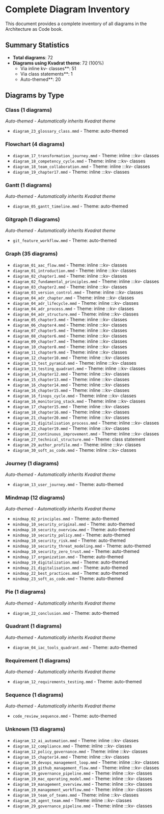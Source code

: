 # Complete Diagram Inventory

This document provides a complete inventory of all diagrams in the Architecture as Code book.

## Summary Statistics

- **Total diagrams**: 72
- **Diagrams using Kvadrat theme**: 72 (100%)
  - Via inline kv- classes**: 51
  - Via class statements**: 1
  - Auto-themed**: 20

## Diagrams by Type

### Class (1 diagrams)

*Auto-themed - Automatically inherits Kvadrat theme*

- `diagram_23_glossary_class.mmd` - Theme: auto-themed

### Flowchart (4 diagrams)

- `diagram_17_transformation_journey.mmd` - Theme: inline :::kv- classes
- `diagram_18_competency_cycle.mmd` - Theme: inline :::kv- classes
- `diagram_18_team_collaboration.mmd` - Theme: inline :::kv- classes
- `diagram_19_chapter17.mmd` - Theme: inline :::kv- classes

### Gantt (1 diagrams)

*Auto-themed - Automatically inherits Kvadrat theme*

- `diagram_05_gantt_timeline.mmd` - Theme: auto-themed

### Gitgraph (1 diagrams)

*Auto-themed - Automatically inherits Kvadrat theme*

- `git_feature_workflow.mmd` - Theme: auto-themed

### Graph (35 diagrams)

- `diagram_01_aac_flow.mmd` - Theme: inline :::kv- classes
- `diagram_01_introduction.mmd` - Theme: inline :::kv- classes
- `diagram_02_chapter1.mmd` - Theme: inline :::kv- classes
- `diagram_02_fundamental_principles.mmd` - Theme: inline :::kv- classes
- `diagram_03_chapter2.mmd` - Theme: inline :::kv- classes
- `diagram_03_version_control.mmd` - Theme: inline :::kv- classes
- `diagram_04_adr_chapter.mmd` - Theme: inline :::kv- classes
- `diagram_04_adr_lifecycle.mmd` - Theme: inline :::kv- classes
- `diagram_04_adr_process.mmd` - Theme: inline :::kv- classes
- `diagram_04_adr_structure.mmd` - Theme: inline :::kv- classes
- `diagram_05_chapter3.mmd` - Theme: inline :::kv- classes
- `diagram_06_chapter4.mmd` - Theme: inline :::kv- classes
- `diagram_07_chapter5.mmd` - Theme: inline :::kv- classes
- `diagram_08_chapter6.mmd` - Theme: inline :::kv- classes
- `diagram_09_chapter7.mmd` - Theme: inline :::kv- classes
- `diagram_10_chapter8.mmd` - Theme: inline :::kv- classes
- `diagram_11_chapter9.mmd` - Theme: inline :::kv- classes
- `diagram_12_chapter10.mmd` - Theme: inline :::kv- classes
- `diagram_13_test_pyramid.mmd` - Theme: inline :::kv- classes
- `diagram_13_testing_quadrant.mmd` - Theme: inline :::kv- classes
- `diagram_14_chapter12.mmd` - Theme: inline :::kv- classes
- `diagram_15_chapter13.mmd` - Theme: inline :::kv- classes
- `diagram_16_chapter14.mmd` - Theme: inline :::kv- classes
- `diagram_16_chapter15.mmd` - Theme: inline :::kv- classes
- `diagram_16_finops_cycle.mmd` - Theme: inline :::kv- classes
- `diagram_16_monitoring_stack.mmd` - Theme: inline :::kv- classes
- `diagram_17_chapter15.mmd` - Theme: inline :::kv- classes
- `diagram_18_chapter16.mmd` - Theme: inline :::kv- classes
- `diagram_21_chapter20.mmd` - Theme: inline :::kv- classes
- `diagram_21_digitalisation_process.mmd` - Theme: inline :::kv- classes
- `diagram_22_chapter19.mmd` - Theme: inline :::kv- classes
- `diagram_22_continuous_improvement.mmd` - Theme: inline :::kv- classes
- `diagram_27_technical_structure.mmd` - Theme: class statement
- `diagram_29_author_profile.mmd` - Theme: inline :::kv- classes
- `diagram_30_soft_as_code.mmd` - Theme: inline :::kv- classes

### Journey (1 diagrams)

*Auto-themed - Automatically inherits Kvadrat theme*

- `diagram_13_user_journey.mmd` - Theme: auto-themed

### Mindmap (12 diagrams)

*Auto-themed - Automatically inherits Kvadrat theme*

- `mindmap_02_principles.mmd` - Theme: auto-themed
- `mindmap_10_security_original.mmd` - Theme: auto-themed
- `mindmap_10_security_overview.mmd` - Theme: auto-themed
- `mindmap_10_security_policy.mmd` - Theme: auto-themed
- `mindmap_10_security_risk.mmd` - Theme: auto-themed
- `mindmap_10_security_threat_modeling.mmd` - Theme: auto-themed
- `mindmap_10_security_zero_trust.mmd` - Theme: auto-themed
- `mindmap_17_organization.mmd` - Theme: auto-themed
- `mindmap_19_digitalization.mmd` - Theme: auto-themed
- `mindmap_21_digitalisation.mmd` - Theme: auto-themed
- `mindmap_22_best_practices.mmd` - Theme: auto-themed
- `mindmap_23_soft_as_code.mmd` - Theme: auto-themed

### Pie (1 diagrams)

*Auto-themed - Automatically inherits Kvadrat theme*

- `diagram_22_conclusion.mmd` - Theme: auto-themed

### Quadrant (1 diagrams)

*Auto-themed - Automatically inherits Kvadrat theme*

- `diagram_04_iac_tools_quadrant.mmd` - Theme: auto-themed

### Requirement (1 diagrams)

*Auto-themed - Automatically inherits Kvadrat theme*

- `diagram_12_requirements_testing.mmd` - Theme: auto-themed

### Sequence (1 diagrams)

*Auto-themed - Automatically inherits Kvadrat theme*

- `code_review_sequence.mmd` - Theme: auto-themed

### Unknown (13 diagrams)

- `diagram_12_ai_automation.mmd` - Theme: inline :::kv- classes
- `diagram_12_compliance.mmd` - Theme: inline :::kv- classes
- `diagram_12_policy_governance.mmd` - Theme: inline :::kv- classes
- `diagram_15_chapter14.mmd` - Theme: inline :::kv- classes
- `diagram_19_devops_management_loop.mmd` - Theme: inline :::kv- classes
- `diagram_19_github_management_flow.mmd` - Theme: inline :::kv- classes
- `diagram_19_governance_pipeline.mmd` - Theme: inline :::kv- classes
- `diagram_19_mac_operating_model.mmd` - Theme: inline :::kv- classes
- `diagram_19_management_overview.mmd` - Theme: inline :::kv- classes
- `diagram_19_management_workflow.mmd` - Theme: inline :::kv- classes
- `diagram_19_team_of_teams.mmd` - Theme: inline :::kv- classes
- `diagram_28_agent_team.mmd` - Theme: inline :::kv- classes
- `diagram_29_governance_pipeline.mmd` - Theme: inline :::kv- classes

